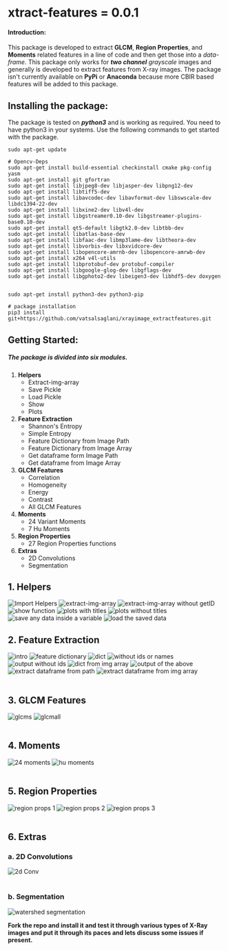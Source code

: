 # xtract-features = 0.0.1

#### Introduction:
This package is developed to extract **GLCM**, **Region Properties**, and **Moments** related features in a line of code and then get those into a _data-frame_. This package only works for _**two channel**_ _grayscale_ images and generally is developed to extract features from X-ray images. The package isn't currently available on **PyPi** or **Anaconda** because more CBIR based features will be added to this package.  

## Installing the package:
The package is tested on _**python3**_ and is working as required. You need to have python3 in your systems. Use the following commands to get started with the package.

```
sudo apt-get update

# Opencv-Deps
sudo apt-get install build-essential checkinstall cmake pkg-config yasm
sudo apt-get install git gfortran
sudo apt-get install libjpeg8-dev libjasper-dev libpng12-dev
sudo apt-get install libtiff5-dev
sudo apt-get install libavcodec-dev libavformat-dev libswscale-dev libdc1394-22-dev
sudo apt-get install libxine2-dev libv4l-dev
sudo apt-get install libgstreamer0.10-dev libgstreamer-plugins-base0.10-dev
sudo apt-get install qt5-default libgtk2.0-dev libtbb-dev
sudo apt-get install libatlas-base-dev
sudo apt-get install libfaac-dev libmp3lame-dev libtheora-dev
sudo apt-get install libvorbis-dev libxvidcore-dev
sudo apt-get install libopencore-amrnb-dev libopencore-amrwb-dev
sudo apt-get install x264 v4l-utils
sudo apt-get install libprotobuf-dev protobuf-compiler
sudo apt-get install libgoogle-glog-dev libgflags-dev
sudo apt-get install libgphoto2-dev libeigen3-dev libhdf5-dev doxygen 


sudo apt-get install python3-dev python3-pip

# package installation 
pip3 install git+https://github.com/vatsalsaglani/xrayimage_extractfeatures.git

```

## Getting Started:

##### The package is divided into six modules.

1. __Helpers__
	- Extract-img-array
	- Save Pickle
	- Load Pickle
	- Show
	- Plots
2. __Feature Extraction__
	- Shannon's Entropy
	- Simple Entropy
	- Feature Dictionary from Image Path
	- Feature Dictionary from Image Array
	- Get dataframe form Image Path
	- Get dataframe from Image Array
3. __GLCM Features__
	- Correlation
	- Homogeneity
	- Energy
	- Contrast
	- All GLCM Features
4. __Moments__
	- 24 Variant Moments
	- 7 Hu Moments
5. __Region Properties__
	- 27 Region Properties functions
6. __Extras__
	- 2D Convolutions
	- Segmentation

## 1. Helpers

![Import Helpers](images/helpers1.png)
![extract-img-array](images/helpers2.png)
![extract-img-array without getID](images/helpers3.png)
![show function](images/helpers4.png)
![plots with titles](images/helpers7.png)
![plots without titles](images/helpers8.png)
![save any data inside a variable](images/helpers5.png)
![load the saved data](images/helpers6.png)


## 2. Feature Extraction

![intro](images/extract1.png)
![feature dictionary](images/extract2.png)
![dict](images/extract2_op.png)
![without ids or names](images/extract3.png)
![output without ids](images/extract3_op.png)
![dict from img array](images/extract4.png)
![output of the above](images/extract4_op.png)
![extract dataframe from path](images/extract_df_path.png)
![extract dataframe from img array](images/extract_df_numpy_array.png)
<br><br>


## 3. GLCM Features

![glcms](images/glcm.png)
![glcmall](images/glcm_all.png)
<br><br>


## 4. Moments

![24 moments](images/moments.png)
![hu moments](images/moments_hu.png)
<br><br>


## 5. Region Properties

![region props 1](images/region_props1.png)
![region props 2](images/region_props2.png)
![region props 3](images/region_props3.png)
<br><br>


## 6. Extras

### a. 2D Convolutions

![2d Conv](images/conv2d.png)
<br><br>

### b. Segmentation

![watershed segmentation](images/seg.png)


**Fork the repo and install it and test it through various types of X-Ray images and put it through its paces and lets discuss some issues if present.**



